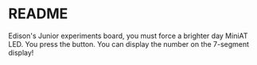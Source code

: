 # README #

Edison's Junior experiments board, you must force a brighter day MiniAT LED. You press the button. You can display the number on the 7-segment display!
